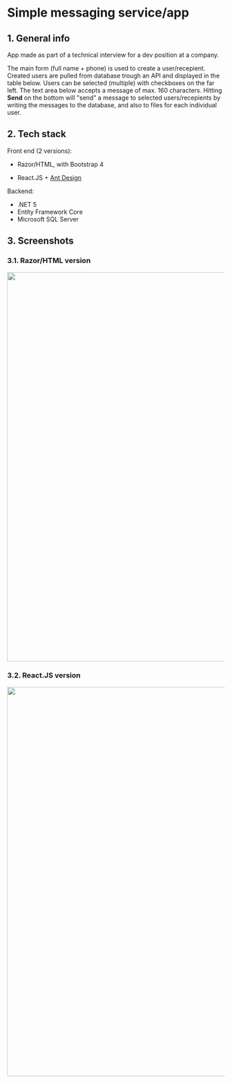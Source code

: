 # Simple messaging service/app

## 1. General info
App made as part of a technical interview for a dev position at a company.

The main form (full name + phone) is used to create a user/recepient. Created users are pulled from database trough an API and displayed in the table below. 
Users can be selected (multiple) with checkboxes on the far left. The text area below accepts a message of max. 160 characters. Hitting **Send** on the bottom will "send" a message to selected users/recepients by writing the messages to the database, and also to files for each individual user. 

## 2. Tech stack
Front end (2 versions):
* Razor/HTML, with Bootstrap 4

* React.JS + [Ant Design](https://ant.design/components/overview/)

Backend:
* .NET 5
* Entity Framework Core
* Microsoft SQL Server

## 3. Screenshots
### 3.1. Razor/HTML version
<kbd>
  <img src="https://i.imgur.com/ScU4Evc.png" width="900px"/>
</kbd>

### 3.2. React.JS version
<kbd>
  <img src="https://i.imgur.com/6QocHRC.png" width="900px"/>  
</kbd>



